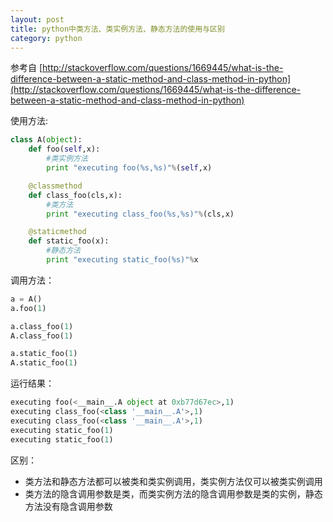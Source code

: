 ```yaml
---
layout: post
title: python中类方法、类实例方法、静态方法的使用与区别
category: python
---
```


参考自 [http://stackoverflow.com/questions/1669445/what-is-the-difference-between-a-static-method-and-class-method-in-python](http://stackoverflow.com/questions/1669445/what-is-the-difference-between-a-static-method-and-class-method-in-python)

使用方法:

```python
class A(object):
    def foo(self,x):
        #类实例方法
        print "executing foo(%s,%s)"%(self,x)

    @classmethod
    def class_foo(cls,x):
        #类方法
        print "executing class_foo(%s,%s)"%(cls,x)

    @staticmethod
    def static_foo(x):
        #静态方法
        print "executing static_foo(%s)"%x
```

调用方法：

```python
a = A()
a.foo(1)

a.class_foo(1)
A.class_foo(1)

a.static_foo(1)
A.static_foo(1)
```

运行结果：

```python
executing foo(<__main__.A object at 0xb77d67ec>,1)
executing class_foo(<class '__main__.A'>,1)
executing class_foo(<class '__main__.A'>,1)
executing static_foo(1)
executing static_foo(1)
```

区别：

* 类方法和静态方法都可以被类和类实例调用，类实例方法仅可以被类实例调用
* 类方法的隐含调用参数是类，而类实例方法的隐含调用参数是类的实例，静态方法没有隐含调用参数
